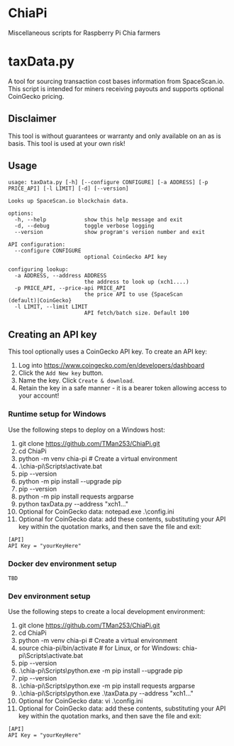 # ChiaPi
Miscellaneous scripts for Raspberry Pi Chia farmers


# taxData.py
A tool for sourcing transaction cost bases information from SpaceScan.io. This script is intended for miners receiving payouts and supports optional CoinGecko pricing.

## Disclaimer
This tool is without guarantees or warranty and only available on an as is basis.  This tool is used at your own risk!

## Usage
```
usage: taxData.py [-h] [--configure CONFIGURE] [-a ADDRESS] [-p PRICE_API] [-l LIMIT] [-d] [--version]

Looks up SpaceScan.io blockchain data.

options:
  -h, --help            show this help message and exit
  -d, --debug           toggle verbose logging
  --version             show program's version number and exit

API configuration:
  --configure CONFIGURE
                        optional CoinGecko API key

configuring lookup:
  -a ADDRESS, --address ADDRESS
                        the address to look up (xch1....)
  -p PRICE_API, --price-api PRICE_API
                        the price API to use {SpaceScan (default)|CoinGecko}
  -l LIMIT, --limit LIMIT
                        API fetch/batch size. Default 100
```

## Creating an API key
This tool optionally uses a CoinGecko API key.  To create an API key:
1. Log into https://www.coingecko.com/en/developers/dashboard
2. Click the `Add New key` button.
3. Name the key.  Click `Create & download`.
4. Retain the key in a safe manner - it is a bearer token allowing access to your account!

### Runtime setup for Windows
Use the following steps to deploy on a Windows host:
1. git clone https://github.com/TMan253/ChiaPi.git
2. cd ChiaPi
3. python -m venv chia-pi  # Create a virtual environment
4. .\chia-pi\Scripts\activate.bat
5. pip --version
6. python -m pip install --upgrade pip
7. pip --version
8. python -m pip install requests argparse
9. python taxData.py --address "xch1..."
10. Optional for CoinGecko data:  notepad.exe .\config.ini
11. Optional for CoinGecko data:  add these contents, substituting your API key within the quotation marks, and then save the file and exit:
```
[API]
API Key = "yourKeyHere"
```


### Docker dev environment setup
`TBD`

### Dev environment setup
Use the following steps to create a local development environment:
1. git clone https://github.com/TMan253/ChiaPi.git
2. cd ChiaPi
3. python -m venv chia-pi  # Create a virtual environment
4. source chia-pi/bin/activate   # for Linux, or for Windows:  chia-pi\Scripts\activate.bat
5. pip --version
6. .\chia-pi\Scripts\python.exe -m pip install --upgrade pip
7. pip --version
8. .\chia-pi\Scripts\python.exe -m pip install requests argparse
9. .\chia-pi\Scripts\python.exe .\taxData.py --address "xch1..."
10. Optional for CoinGecko data:  vi .\config.ini
11. Optional for CoinGecko data:  add these contents, substituting your API key within the quotation marks, and then save the file and exit:
```
[API]
API Key = "yourKeyHere"
```
